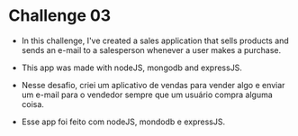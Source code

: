 # Challenge 03

- In this challenge, I've created a sales application that sells products and sends an e-mail to a salesperson 
whenever a user makes a purchase.

- This app was made with nodeJS, mongodb and expressJS.

- Nesse desafio, criei um aplicativo de vendas para vender algo e enviar um e-mail para o vendedor sempre que
um usuário compra alguma coisa.

- Esse app foi feito com nodeJS, mondodb e expressJS.
